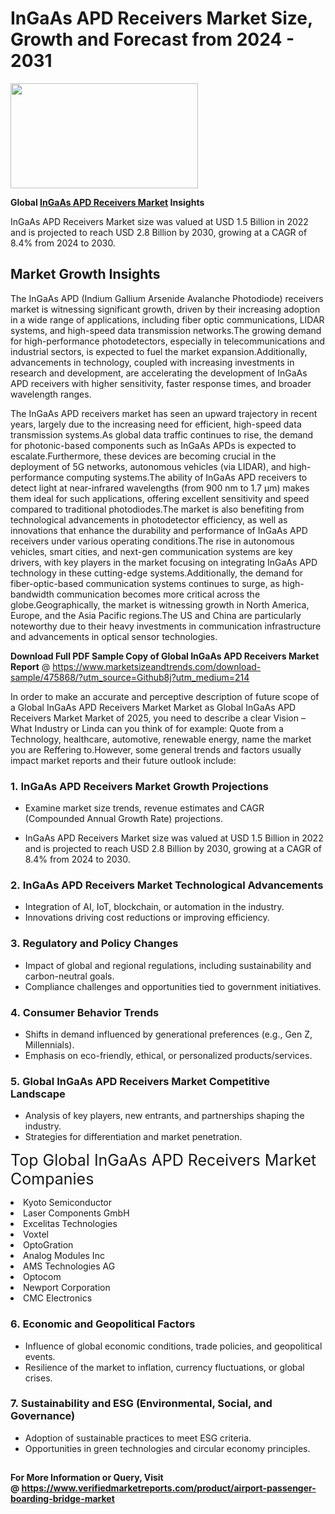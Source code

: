 <H1>InGaAs APD Receivers Market Size, Growth and Forecast from 2024 - 2031</H1><img class="aligncenter size-medium wp-image-584254" src="https://thirdeyenews.in/wp-content/uploads/2024/09/Global-Market-Research-300x168.jpeg" alt="" width="300" height="168" /><p><strong>Global&nbsp;<a href="https://www.marketsizeandtrends.com/download-sample/475868/?utm_source=Github8j?utm_medium=214">InGaAs APD Receivers Market</a> Insights</strong></p><p>InGaAs APD Receivers Market size was valued at USD 1.5 Billion in 2022 and is projected to reach USD 2.8 Billion by 2030, growing at a CAGR of 8.4% from 2024 to 2030.</p><p><h2>Market Growth Insights</h2> <p>The InGaAs APD (Indium Gallium Arsenide Avalanche Photodiode) receivers market is witnessing significant growth, driven by their increasing adoption in a wide range of applications, including fiber optic communications, LIDAR systems, and high-speed data transmission networks.The growing demand for high-performance photodetectors, especially in telecommunications and industrial sectors, is expected to fuel the market expansion.Additionally, advancements in technology, coupled with increasing investments in research and development, are accelerating the development of InGaAs APD receivers with higher sensitivity, faster response times, and broader wavelength ranges.</p> <p></p> <p>The InGaAs APD receivers market has seen an upward trajectory in recent years, largely due to the increasing need for efficient, high-speed data transmission systems.As global data traffic continues to rise, the demand for photonic-based components such as InGaAs APDs is expected to escalate.Furthermore, these devices are becoming crucial in the deployment of 5G networks, autonomous vehicles (via LIDAR), and high-performance computing systems.The ability of InGaAs APD receivers to detect light at near-infrared wavelengths (from 900 nm to 1.7 µm) makes them ideal for such applications, offering excellent sensitivity and speed compared to traditional photodiodes.The market is also benefiting from technological advancements in photodetector efficiency, as well as innovations that enhance the durability and performance of InGaAs APD receivers under various operating conditions.The rise in autonomous vehicles, smart cities, and next-gen communication systems are key drivers, with key players in the market focusing on integrating InGaAs APD technology in these cutting-edge systems.Additionally, the demand for fiber-optic-based communication systems continues to surge, as high-bandwidth communication becomes more critical across the globe.Geographically, the market is witnessing growth in North America, Europe, and the Asia Pacific regions.The US and China are particularly noteworthy due to their heavy investments in communication infrastructure and advancements in optical sensor technologies.<p></p><p><span class=""><strong>Download Full PDF Sample Copy of Global InGaAs APD Receivers Market Report</strong> @ <a href="https://www.marketsizeandtrends.com/download-sample/475868/?utm_source=Github8j?utm_medium=214" target="_blank">https://www.marketsizeandtrends.com/download-sample/475868/?utm_source=Github8j?utm_medium=214</a></span></p><p>In order to make an accurate and perceptive description of future scope of a Global&nbsp;InGaAs APD Receivers Market Market as Global&nbsp;InGaAs APD Receivers Market Market of 2025, you need to describe a clear Vision &ndash; What Industry or Linda can you think of for example: Quote from a Technology, healthcare, automotive, renewable energy, name the market you are Reffering to.However, some general trends and factors usually impact market reports and their future outlook include:</p><h3>1.&nbsp;<strong>InGaAs APD Receivers Market Growth Projections</strong></h3><ul><li>Examine market size trends, revenue estimates and CAGR (Compounded Annual Growth Rate) projections.</li><li><p>InGaAs APD Receivers Market size was valued at USD 1.5 Billion in 2022 and is projected to reach USD 2.8 Billion by 2030, growing at a CAGR of 8.4% from 2024 to 2030.</p></li></ul><h3>2.&nbsp;<strong>InGaAs APD Receivers Market Technological Advancements</strong></h3><ul><li>Integration of AI, IoT, blockchain, or automation in the industry.</li><li>Innovations driving cost reductions or improving efficiency.</li></ul><h3>3.&nbsp;<strong>Regulatory and Policy Changes</strong></h3><ul><li>Impact of global and regional regulations, including sustainability and carbon-neutral goals.</li><li>Compliance challenges and opportunities tied to government initiatives.</li></ul><h3>4.&nbsp;<strong>Consumer Behavior Trends</strong></h3><ul><li>Shifts in demand influenced by generational preferences (e.g., Gen Z, Millennials).</li><li>Emphasis on eco-friendly, ethical, or personalized products/services.</li></ul><h3>5.&nbsp;<strong>Global InGaAs APD Receivers Market Competitive Landscape</strong></h3><ul><li>Analysis of key players, new entrants, and partnerships shaping the industry.</li><li>Strategies for differentiation and market penetration.</li></ul><p data-pm-slice="1 1 []"><span style="color: inherit; font-family: inherit; font-size: 25px;">Top Global InGaAs APD Receivers Market Companies</span></p><div class="" data-test-id=""><p><li>Kyoto Semiconductor</li><li> Laser Components GmbH</li><li> Excelitas Technologies</li><li> Voxtel</li><li> OptoGration</li><li> Analog Modules Inc</li><li> AMS Technologies AG</li><li> Optocom</li><li> Newport Corporation</li><li> CMC Electronics</li></p></div><h3>6.&nbsp;<strong>Economic and Geopolitical Factors</strong></h3><ul><li>Influence of global economic conditions, trade policies, and geopolitical events.</li><li>Resilience of the market to inflation, currency fluctuations, or global crises.</li></ul><h3>7.&nbsp;<strong>Sustainability and ESG (Environmental, Social, and Governance)</strong></h3><ul><li>Adoption of sustainable practices to meet ESG criteria.</li><li>Opportunities in green technologies and circular economy principles.</li></ul><h2><strong style="font-size: 14px;">For More Information or Query, Visit @&nbsp;</strong><a style="background-color: #ffffff; font-size: 14px;" href="https://www.marketsizeandtrends.com/report/ingaas-apd-receivers-market/" target="_blank">https://www.verifiedmarketreports.com/product/airport-passenger-boarding-bridge-market</a></h2>